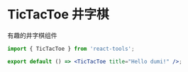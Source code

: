 # TicTacToe 井字棋

有趣的井字棋组件

```jsx
import { TicTacToe } from 'react-tools';

export default () => <TicTacToe title="Hello dumi!" />;
```
